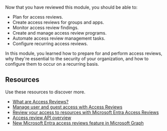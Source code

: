 Now that you have reviewed this module, you should be able to:

- Plan for access reviews.
- Create access reviews for groups and apps.
- Monitor access review findings.
- Create and manage access review programs.
- Automate access review management tasks.
- Configure recurring access reviews.

In this module, you learned how to prepare for and perform access reviews, why they're essential to the security of your organization, and how to configure them to occur on a recurring basis.

## Resources

Use these resources to discover more.

- [What are Access Reviews?](/entra/id-governance/access-reviews-overview)
- [Manage user and guest access with Access Reviews](/entra/id-governance/manage-access-review)
- [Review your access to resources with Microsoft Entra Access Reviews](/entra/id-governance/self-access-review)
- [Access review API overview](/entra/id-governance/create-access-review#create-an-access-review-programmatically)
- [New Microsoft Entra access reviews feature in Microsoft Graph](https://devblogs.microsoft.com/microsoft365dev/retrieving-azure-ad-access-reviews/)
